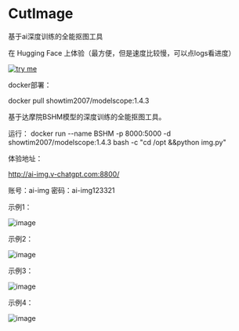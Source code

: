 # CutImage
基于ai深度训练的全能抠图工具

在 Hugging Face 上体验（最方便，但是速度比较慢，可以点logs看进度）

[![try me](https://img.shields.io/badge/huggingface-transformers-orange)](https://huggingface.co/spaces/chow-q/cut-image)



docker部署：

docker pull showtim2007/modelscope:1.4.3

基于达摩院BSHM模型的深度训练的全能抠图工具。

运行： docker run --name BSHM -p 8000:5000 -d showtim2007/modelscope:1.4.3 bash -c "cd /opt &&python img.py"

体验地址：

http://ai-img.v-chatgpt.com:8800/

账号：ai-img  密码：ai-img123321

示例1：

![image](https://user-images.githubusercontent.com/73530205/231386390-f7005352-1bc4-4d6e-ac71-23dd29b5ecd3.png)

示例2：

![image](https://user-images.githubusercontent.com/73530205/231388180-500cd05e-f65f-4597-8f78-69fea176df42.png)

示例3：

![image](https://user-images.githubusercontent.com/73530205/231389391-97012d52-6e1c-460e-bfa6-3799489cb3eb.png)

示例4：

![image](https://user-images.githubusercontent.com/73530205/231390949-b3e1f17c-b1ff-4b9c-ac43-8623404a2e50.png)
